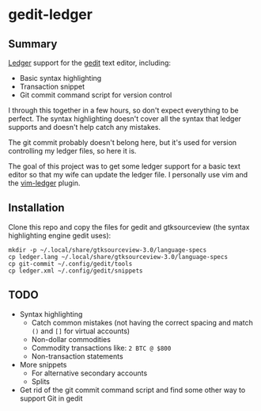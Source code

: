 # gedit-ledger

## Summary

[Ledger](http://www.ledger-cli.org/) support for the
[gedit](https://projects.gnome.org/gedit/) text editor, including:

* Basic syntax highlighting
* Transaction snippet
* Git commit command script for version control

I through this together in a few hours, so don't expect everything to be
perfect. The syntax highlighting doesn't cover all the syntax that ledger
supports and doesn't help catch any mistakes.

The git commit probably doesn't belong here, but it's used for version
controlling my ledger files, so here it is.

The goal of this project was to get some ledger support for a basic text editor
so that my wife can update the ledger file. I personally use vim and the
[vim-ledger](https://github.com/ledger/vim-ledger) plugin.

## Installation

Clone this repo and copy the files for gedit and gtksourceview (the syntax
highlighting engine gedit uses):

```
mkdir -p ~/.local/share/gtksourceview-3.0/language-specs
cp ledger.lang ~/.local/share/gtksourceview-3.0/language-specs
cp git-commit ~/.config/gedit/tools
cp ledger.xml ~/.config/gedit/snippets
```

## TODO

* Syntax highlighting
  * Catch common mistakes (not having the correct spacing and match `()` and
    `[]` for virtual accounts)
  * Non-dollar commodities
  * Commodity transactions like: `2 BTC @ $800`
  * Non-transaction statements
* More snippets
  * For alternative secondary accounts
  * Splits
* Get rid of the git commit command script and find some other way to support
  Git in gedit
